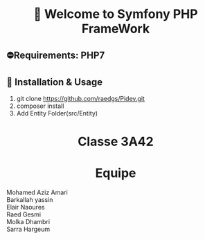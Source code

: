 # <h1 align="center" >👋 Welcome to  Symfony PHP FrameWork </h1>
##  ⛔Requirements: PHP7
## :wrench: Installation & Usage
1. git clone https://github.com/raedgs/Pidev.git
2. composer install
3. Add Entity Folder(src/Entity)

# <h1 align="center" >Classe 3A42 </h1>
# <h1 align="center" >Equipe </h1>
Mohamed Aziz Amari <br>
Barkallah yassin <br>
Elair Naoures <br>
Raed Gesmi <br>
Molka Dhambri <br>
Sarra Hargeum <br>
